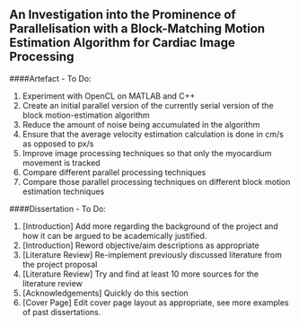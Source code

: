 ## An Investigation into the Prominence of Parallelisation with a Block-Matching Motion Estimation Algorithm for Cardiac Image Processing

####Artefact - To Do:
1. Experiment with OpenCL on MATLAB and C++
2. Create an initial parallel version of the currently serial version of the block motion-estimation algorithm
3. Reduce the amount of noise being accumulated in the algorithm
4. Ensure that the average velocity estimation calculation is done in cm/s as opposed to px/s
5. Improve image processing techniques so that only the myocardium movement is tracked
6. Compare different parallel processing techniques
7. Compare those parallel processing techniques on different block motion estimation techniques

####Dissertation - To Do:
1. [Introduction] Add more regarding the background of the project and how it can be argued to be academically justified. 
2. [Introduction] Reword objective/aim descriptions as appropriate
3. [Literature Review] Re-implement previously discussed literature from the project proposal
4. [Literature Review] Try and find at least 10 more sources for the literature review
5. [Acknowledgements] Quickly do this section
6. [Cover Page] Edit cover page layout as appropriate, see more examples of past dissertations.
